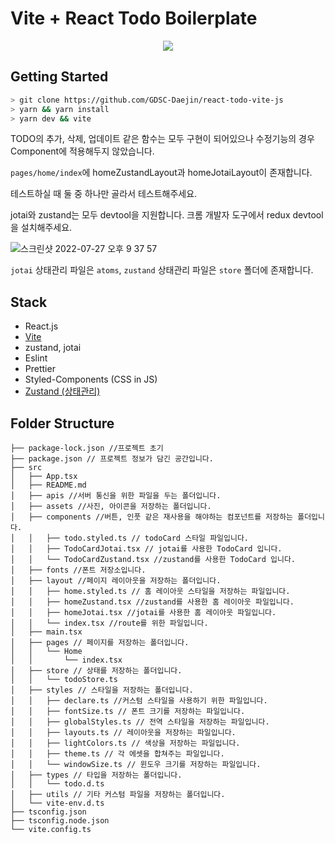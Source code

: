 # Vite + React Todo Boilerplate

<p align="center">
  <img src="https://user-images.githubusercontent.com/61281239/177843432-fa16e0b3-cb3e-4fc5-808e-8becce751d12.png" />
</p>



## Getting Started

```bash
> git clone https://github.com/GDSC-Daejin/react-todo-vite-js
> yarn && yarn install
> yarn dev && vite
```

TODO의 추가, 삭제, 업데이트 같은 함수는 모두 구현이 되어있으나 수정기능의 경우 Component에 적용해두지 않았습니다.

`pages/home/index`에 homeZustandLayout과 homeJotaiLayout이 존재합니다.

테스트하실 때 둘 중 하나만 골라서 테스트해주세요.

jotai와 zustand는 모두 devtool을 지원합니다. 크롬 개발자 도구에서 redux devtool을 설치해주세요.

![스크린샷 2022-07-27 오후 9 37 57](https://user-images.githubusercontent.com/61281239/181249663-bbb32865-4466-482d-abf6-cd429d0ee517.png)

`jotai` 상태관리 파일은 `atoms`, `zustand` 상태관리 파일은 `store` 폴더에 존재합니다.



## Stack

- React.js
- [Vite](https://vitejs-kr.github.io/)
- zustand, jotai
- Eslint
- Prettier
- Styled-Components (CSS in JS)
- [Zustand (상태관리)](https://zustand.surge.sh/)



## Folder Structure

```
├── package-lock.json //프로젝트 초기
├── package.json // 프로젝트 정보가 담긴 공간입니다.
├── src
│   ├── App.tsx
│   ├── README.md
│   ├── apis //서버 통신을 위한 파일을 두는 폴더입니다.
│   ├── assets //사진, 아이콘을 저장하는 폴더입니다.
│   ├── components //버튼, 인풋 같은 재사용을 해야하는 컴포넌트를 저장하는 폴더입니다.
│   │   ├── todo.styled.ts // todoCard 스타일 파일입니다.
│   │   ├── TodoCardJotai.tsx // jotai를 사용한 TodoCard 입니다.
│   │   └── TodoCardZustand.tsx //zustand를 사용한 TodoCard 입니다.
│   ├── fonts //폰트 저장소입니다.
│   ├── layout //페이지 레이아웃을 저장하는 폴더입니다.
│   │   ├── home.styled.ts // 홈 레이아웃 스타일을 저장하는 파일입니다.
│   │   ├── homeZustand.tsx //zustand를 사용한 홈 레이아웃 파일입니다.
│   │   ├── homeJotai.tsx //jotai를 사용한 홈 레이아웃 파일입니다.
│   │   └── index.tsx //route를 위한 파일입니다.
│   ├── main.tsx
│   ├── pages // 페이지를 저장하는 폴더입니다.
│   │   └── Home
│   │       └── index.tsx
│   ├── store // 상태를 저장하는 폴더입니다.
│   │   └── todoStore.ts
│   ├── styles // 스타일을 저장하는 폴더입니다.
│   │   ├── declare.ts //커스텀 스타일을 사용하기 위한 파일입니다.
│   │   ├── fontSize.ts // 폰트 크기를 저장하는 파일입니다.
│   │   ├── globalStyles.ts // 전역 스타일을 저장하는 파일입니다.
│   │   ├── layouts.ts // 레이아웃을 저장하는 파일입니다.
│   │   ├── lightColors.ts // 색상을 저장하는 파일입니다.
│   │   ├── theme.ts // 각 에셋을 합쳐주는 파일입니다.
│   │   └── windowSize.ts // 윈도우 크기를 저장하는 파일입니다.
│   ├── types // 타입을 저장하는 폴더입니다.
│   │   └── todo.d.ts
│   ├── utils // 기타 커스텀 파일을 저장하는 폴더입니다.
│   └── vite-env.d.ts
├── tsconfig.json
├── tsconfig.node.json
└── vite.config.ts
```
